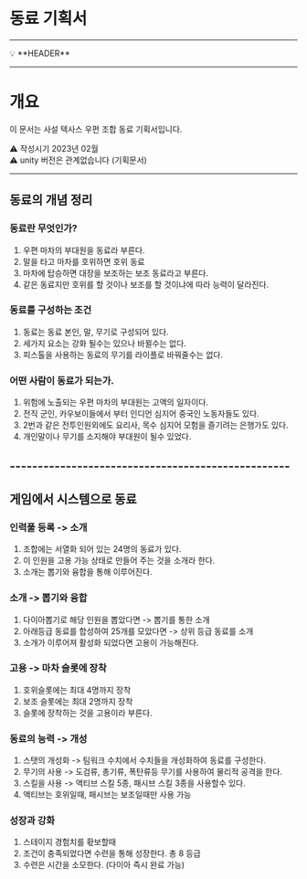 # 동료 기획서

---

<aside>
💡 **HEADER**

</aside>

---

# 개요

이 문서는 사설 텍사스 우편 조합 동료 기획서입니다. 

<aside>
⚠️ 작성시기 2023년 02월
</aside>

<aside>
⚠️ unity 버전은 관계없습니다 (기획문서)
</aside>

---

## 동료의 개념 정리
### 동료란 무엇인가?
1) 우편 마차의 부대원을 동료라 부른다. 
2) 말을 타고 마차를 호위하면 호위 동료 
3) 마차에 탑승하면 대장을 보조하는 보조 동료라고 부른다. 
4) 같은 동료지만 호위를 할 것이나 보조를 할 것이냐에 따라 능력이 달라진다.

### 동료를 구성하는 조건 
1) 동료는 동료 본인, 말, 무기로 구성되어 있다.
2) 세가지 요소는 강화 될수는 있으나 바뀔수는 없다. 
3) 피스톨을 사용하는 동료의 무기를 라이플로 바꿔줄수는 없다.

### 어떤 사람이 동료가 되는가.
1) 위험에 노출되는 우편 마차의 부대원는 고액의 일자이다. 
2) 전직 군인, 카우보이들에서 부터 인디언 심지어 중국인 노동자들도 있다. 
3) 2번과 같은 전투인원외에도 요리사, 목수 심지어 모험을 즐기려는 은행가도 있다.
4) 개인말이나 무기를 소지해야 부대원이 될수 있었다.

## --------------------------------------------------
## 게임에서 시스템으로 동료
### 인력풀 등록 -> 소개 
1) 조합에는 서열화 되어 있는 24명의 동료가 있다. 
2) 이 인원을 고용 가능 상태로 만들어 주는 것을 소개라 한다. 
3) 소개는 뽑기와 융합을 통해 이루어진다.  

### 소개 -> 뽑기와 융합
1) 다이아뽑기로 해당 인원을 뽑았다면 -> 뽑기를 통한 소개 
2) 아래등급 동료를 합성하여 25개를 모았다면 -> 상위 등급 동료를 소개
3) 소개가 이루어져 활성화 되었다면 고용이 가능해진다.

### 고용 -> 마차 슬롯에 장착
1) 호위슬롯에는 최대 4명까지 장착
2) 보조 슬롯에는 최대 2명까지 장착
3) 슬롯에 장착하는 것을 고용이라 부른다.  

### 동료의 능력 -> 개성
1) 스탯의 개성화 -> 팀워크 수치에서 수치들을 개성화하여 동료를 구성한다.
2) 무기의 사용 -> 도검류, 총기류, 폭탄류등 무기를 사용하여 물리적 공격을 한다.
3) 스킬을 사용 -> 액티브 스킬 5종, 패시브 스킬 3종을 사용할수 있다.
4) 액티브는 호위일때, 패시브는 보조일때만 사용 가능 

### 성장과 강화
1) 스테이지 경험치를 홗보할때  
2)  조건이 충족되었다면 수련을 통해 성장한다. 총 8 등급
3) 수련은 시간을 소모한다. (다이아 즉시 완료 가능)







